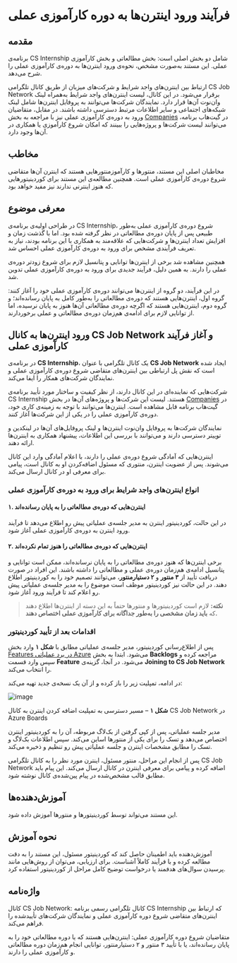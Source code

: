 # فرآیند ورود اینترن‌ها به دوره کارآموزی عملی


## مقدمه

برنامه‌ی CS Internship شامل دو بخش اصلی است: بخش مطالعاتی و بخش کارآموزی عملی. این مستند به‌صورت مشخص، نحوه‌ی ورود اینترن‌ها به دوره‌ی کارآموزی عملی را شرح می‌دهد.

ارتباط بین اینترن‌های واجد شرایط و شرکت‌های میزبان از طریق کانال تلگرامی CS Job Network برقرار می‌شود. در این کانال، لیست اینترن‌های واجد شرایط به‌همراه لینک وان‌نوت آن‌ها قرار دارد. نمایندگان شرکت‌ها می‌توانند به پروفایل اینترن‌ها شامل لینک شبکه‌های اجتماعی و سایر اطلاعات مرتبط دسترسی داشته باشند. در مقابل، متقاضیان ورود به دوره‌ی کارآموزی عملی نیز با مراجعه به بخش [Companies](https://github.com/cs-internship/cs-internship-spec/blob/master/companies/companies.md)  در گیت‌هاب برنامه، می‌توانند لیست شرکت‌ها و پروژه‌هایی را ببینند که امکان شروع کارآموزی یا همکاری در آن‌ها وجود دارد.

## مخاطب

مخاطبان اصلی این مستند، منتورها و کارآموزمنتورهایی هستند که اینترن آن‌ها متقاضی شروع دوره‌ی کارآموزی عملی است. همچنین مطالعه‌ی این مستند برای کوردینیتورهایی که هنوز اینترنی ندارند نیز مفید خواهد بود.

## معرفی موضوع

در طراحی اولیه‌ی برنامه‌ی CS Internship، شروع دوره‌ی کارآموزی عملی به‌طور طبیعی پس از پایان دوره‌ی مطالعاتی در نظر گرفته شده بود. اما با گذشت زمان و افزایش تعداد اینترن‌ها و شرکت‌هایی که علاقه‌مند به همکاری با این برنامه بودند، نیاز به تعریف فرآیندی مشخص برای ورود به دوره‌ی کارآموزی عملی احساس شد.

همچنین مشاهده شد برخی از اینترن‌ها توانایی و پتانسیل لازم برای شروع زودتر دوره‌ی عملی را دارند. به همین دلیل، فرآیند جدیدی برای ورود به دوره‌ی کارآموزی عملی تدوین شد.

در این فرآیند، دو گروه از اینترن‌ها می‌توانند دوره‌ی کارآموزی عملی خود را آغاز کنند: گروه اول، اینترن‌هایی هستند که دوره‌ی مطالعاتی را به‌طور کامل به پایان رسانده‌اند؛ و گروه دوم، اینترن‌هایی هستند که اگرچه دوره‌ی مطالعاتی آن‌ها هنوز به پایان نرسیده، اما از توانایی لازم برای ادامه‌ی هم‌زمان دوره‌ی مطالعاتی و عملی برخوردارند.

## ورود اینترن‌ها به کانال CS Job Network و آغاز فرآیند کارآموزی عملی

در برنامه‌ی **CS Internship**، یک کانال تلگرامی با عنوان **CS Job Network** ایجاد شده است که نقش پل ارتباطی بین اینترن‌های متقاضی شروع دوره‌ی کارآموزی عملی و نمایندگان شرکت‌های همکار را ایفا می‌کند.

شرکت‌هایی که نماینده‌ای در این کانال دارند، از نظر کیفیت و ساختار مورد تأیید برنامه‌ی CS Internship هستند. لیست این شرکت‌ها و پروژه‌های آن‌ها در بخش [Companies](https://github.com/cs-internship/cs-internship-spec/blob/master/companies/companies.md) در گیت‌هاب برنامه قابل مشاهده است. اینترن‌ها می‌توانند با توجه به زمینه‌ی کاری خود، دوره‌ی کارآموزی عملی را در یکی از این شرکت‌ها آغاز کنند.

نمایندگان شرکت‌ها به پروفایل وان‌نوت اینترن‌ها و لینک پروفایل‌های آن‌ها در لینکدین و توییتر دسترسی دارند و می‌توانند با بررسی این اطلاعات، پیشنهاد همکاری به اینترن‌ها ارائه دهند.

اینترن‌هایی که آمادگی شروع دوره‌ی عملی را دارند، با اعلام آمادگی وارد این کانال می‌شوند. پس از عضویت اینترن، منتوری که مسئول اضافه‌کردن او به کانال است، پیامی برای معرفی او در کانال ارسال می‌کند.

### انواع اینترن‌های واجد شرایط برای ورود به دوره‌ی کارآموزی عملی

#### ۱. اینترن‌هایی که دوره‌ی مطالعاتی را به پایان رسانده‌اند

در این حالت، کوردینیتور اینترن به مدیر جلسه‌ی عملیاتی پیش رو اطلاع می‌دهد تا فرآیند ورود اینترن به دوره‌ی کارآموزی عملی آغاز شود.

#### ۲. اینترن‌هایی که دوره‌ی مطالعاتی را هنوز تمام نکرده‌اند

برخی اینترن‌ها که هنوز دوره‌ی مطالعاتی را به پایان نرسانده‌اند، ممکن است توانایی و پتانسیل ادامه‌ی هم‌زمان دوره‌ی عملی و مطالعاتی را داشته باشند. این افراد در صورت دریافت تأیید از **۳ منتور** و **۲ دستیارمنتور**، می‌توانند تصمیم خود را به کوردینیتور اطلاع دهند. در این حالت نیز کوردینیتور موظف است موضوع را به مدیر جلسه‌ی عملیاتی پیش رو اعلام کند تا فرآیند ورود آغاز شود.

> **نکته:** لازم است کوردینیتورها و منتورها حتماً به این دسته از اینترن‌ها اطلاع دهند که **باید زمان مشخصی را به‌طور جداگانه برای کارآموزی عملی اختصاص دهند.**

### اقدامات بعد از تأیید کوردینیتور

پس از اطلاع‌رسانی کوردینیتور، مدیر جلسه‌ی عملیاتی مطابق با **شکل ۱** وارد بخش [Features در برد عملیاتی Azure](https://dev.azure.com/cs-internship/CS%20Internship%20Program/_backlogs/backlog/Operations%20Team/Features/?showParents=true) می‌شود. ابتدا به بخش **Backlogs** مراجعه کرده و سپس وارد قسمت **Feature** می‌شود. در آنجا، گزینه‌ی **Joining to CS Job Network** را انتخاب می‌کند.

در ادامه، تمپلیت زیر را باز کرده و از آن یک نسخه‌ی جدید تهیه می‌کند:

![image](https://github.com/user-attachments/assets/d334cd9d-e032-4617-9b5a-d59f5ada0a84)

**شکل ۱** – مسیر دسترسی به تمپلیت اضافه کردن اینترن به کانال CS Job Network در Azure Boards

مدیر جلسه عملیاتی، پس از کپی گرفتن از بک‌لاگ مربوطه، آن را به کوردینیتور اینترن اختصاص می‌دهد و تسک را برای یکی از منتورها اساین می‌کند. سپس اطلاعات بک‌لاگ و تسک را مطابق مشخصات اینترن و جلسه عملیاتی پیش رو تنظیم و ذخیره می‌کند.

پس از انجام این مراحل، منتور مسئول، اینترن مورد نظر را به کانال تلگرامی CS Job Network اضافه کرده و پیامی برای معرفی اینترن در کانال ارسال می‌کند. این پیام باید مطابق قالب مشخص‌شده در پیام پین‌شده‌ی کانال نوشته شود.

## آموزش‌دهنده‌ها

این مستند می‌تواند توسط کوردینیتورها و منتورها آموزش داده شود.

## نحوه آموزش

آموزش‌دهنده باید اطمینان حاصل کند که کوردینیتور مسئول، این مستند را به دقت مطالعه کرده و با فرآیند کاملاً آشناست. برای ارزیابی، می‌توان از روش‌هایی مانند پرسیدن سوال‌های هدفمند یا درخواست توضیح کامل مراحل از کوردینیتور استفاده کرد.

## واژه‌نامه

کانال CS Job Network: کانال تلگرامی رسمی برنامه CS Internship که ارتباط بین اینترن‌های متقاضی شروع دوره کارآموزی عملی و نمایندگان شرکت‌های تأییدشده را فراهم می‌کند.

متقاضیان شروع دوره کارآموزی عملی: اینترن‌هایی هستند که یا دوره مطالعاتی خود را به پایان رسانده‌اند، یا با تأیید ۳ منتور و ۲ دستیارمنتور، توانایی انجام هم‌زمان دوره مطالعاتی و کارآموزی عملی را دارند.

